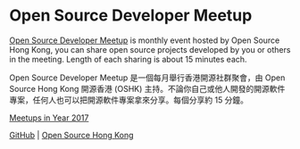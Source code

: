 # Open Source Developer Meetup

[Open Source Developer Meetup](http://devmeetup.opensource.hk) is monthly event hosted by Open Source Hong Kong, you can share open source projects developed by you or others in the meeting. Length of each sharing is about 15 minutes each.

Open Source Developer Meetup 是一個每月舉行香港開源社群聚會，由 Open Source Hong Kong 開源香港 (OSHK) 主持。不論你自己或他人開發的開源軟件專案，任何人也可以把開源軟件專案拿來分享。每個分享約 15 分鐘。

[Meetups in Year 2017](2017)

[GitHub](https://github.com/opensourcehk/devmeetup) | [Open Source Hong Kong](https://opensource.hk)
